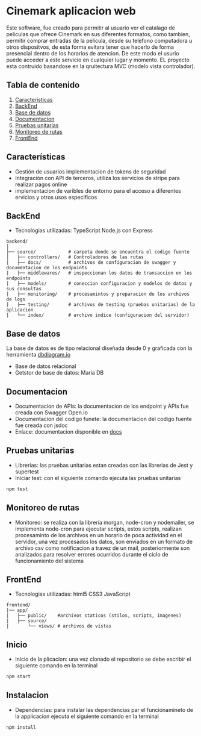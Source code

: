 # Cinemark aplicacion web
Este software, fue creado para permitir al usuario ver el catalago de peliculas que ofrece Cinemark en sus diferentes formatos, como tambien, permitir comprar entradas de la pelicula, desde su telefono computadora u otros dispositvos, de esta forma evitara tener que hacerlo de forma presencial dentro de los horarios de atencion.
De este modo el usurio puede acceder a este servicio en cualquier lugar y momento.
EL proyecto esta contruido basandose en la qruitectura MVC (modelo vista controlador).
## Tabla de contenido
1. [Características](#características)
3. [BackEnd](#backEnd)
4. [Base de datos](#base-de-datos)
5. [Documentacion](#documentacion)
6. [Pruebas unitarias](#purebas-unitarias)
7. [Monitoreo de rutas](#monitoreo-de-rutas)
2. [FrontEnd](#frontEnd)
## Características
- Gestión de usuarios implementacion de tokens de seguridad
- Integración con API de terceros, utiliza los servicios de stripe para realizar pagos online
- implementacion de varibles de entorno para el acceso a diferentes ervicios y otros usos especificos
## BackEnd
- Tecnologias utilizadas: TypeScript Node.js con Express
```
backend/
│
├── source/            # carpeta donde se encuentra el codigo fuente
│   ├── controllers/   # Controladores de las rutas
|   ├── docs/          # archivos de configuracion de swagger y documentacion de los endpoints
|   ├── middlewares/   # inspeccionan los datos de transaccion en los endpoints
|   ├── models/        # coneccion configuracion y modelos de datos y sus consultas
|   ├── monitoring/    # procesamintos y preparacion de los archivos de logs
|   ├── testing/       # archivos de testing (pruebas unitarias) de la aplicacion
|   └── index/         # archivo indice (configuracion del servidor)
```
## Base de datos
La base de datos es de tipo relacional diseñada desde 0 y graficada con la herramienta [dbdiagram.io](https://dbdiagram.io/)
- Base de datos relacional
- Getstor de base de datos: Maria DB
## Documentacion
- Documentacion de APIs: la documentacion de los endpoint y APIs fue creada con Swagger Open.io
- Documentacion del codigo funete: la documentacion del codigo fuente fue creada con jsdoc
- Enlace: documentacion disponible en [docs](http://localhost:3001/docs/)
## Pruebas unitarias
- Librerias: las pruebas unitarias estan creadas con las librerias de Jest y supertest
- Iniciar test: con el siguiente comando ejecuta las pruebas unitarias
```bash
npm test
```
## Monitoreo de rutas
- Monitoreo: se realiza con la libreria morgan, node-cron y nodemailer, se implementa node-cron para ejecutar scripts, estos scripts, realizan procesaminto de los archivos en un horario de poca actividad en el servidor, una vez procesados los datos, son enviados en un formato de archivo csv como notificacion a travez de un mail, posteriormente son analizados para resolver errores ocurridos durante el ciclo de funcionamiento del sistema
## FrontEnd
- Tecnologias utilizadas: html5 CSS3 JavaScript
```
frontend/
|── app/
|   ├── public/    #archivos staticos (stilos, scripts, imagenes)
|   ├── source/
|       └── views/ # archivos de vistas
```
## Inicio
- Inicio de la plicacion: una vez clonado el repositorio se debe escribir el siguiente comando en la terminal
```bash
npm start
```
## Instalacion
- Dependencias: para instalar las dependencias par el funcionamineto de la applicacion ejecuta el siguiente comando en la terminal
```bash
npm install
```
